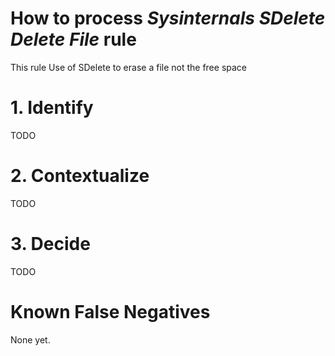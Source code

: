 # How to process *Sysinternals SDelete Delete File* rule
This rule Use of SDelete to erase a file not the free space

# 1. Identify
TODO

# 2. Contextualize
TODO

# 3. Decide
TODO

# Known False Negatives
None yet.
